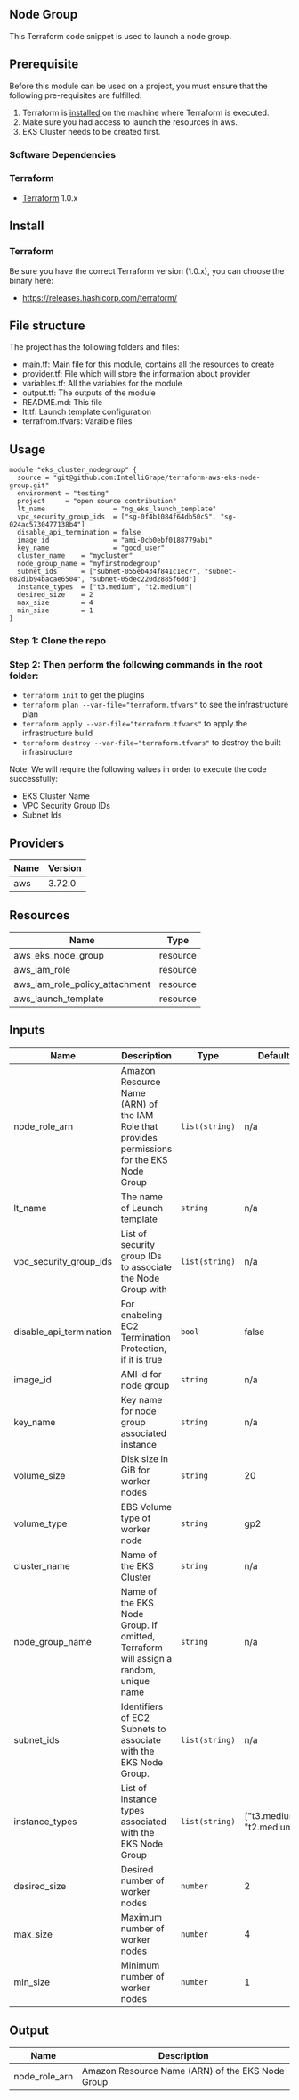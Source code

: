 ## Node Group

This Terraform code snippet is used to launch a node group.

## Prerequisite

Before this module can be used on a project, you must ensure that the following pre-requisites are fulfilled:

1. Terraform is [installed](#software-dependencies) on the machine where Terraform is executed.
2. Make sure you had access to launch the resources in aws.
3. EKS Cluster needs to be created first.


### Software Dependencies
### Terraform
- [Terraform](https://www.terraform.io/downloads.html) 1.0.x



## Install

### Terraform
Be sure you have the correct Terraform version (1.0.x), you can choose the binary here:
- https://releases.hashicorp.com/terraform/

## File structure
The project has the following folders and files:

- main.tf: Main file for this module, contains all the resources to create
- provider.tf: File which will store the information about provider
- variables.tf: All the variables for the module
- output.tf: The outputs of the module
- README.md: This file
- lt.tf: Launch template configuration
- terrafrom.tfvars: Varaible files
 
## Usage

```
module "eks_cluster_nodegroup" {
  source = "git@github.com:IntelliGrape/terraform-aws-eks-node-group.git"
  environment = "testing"
  project     = "open source contribution"
  lt_name                 = "ng_eks_launch_template"
  vpc_security_group_ids  = ["sg-0f4b1084f64db50c5", "sg-024ac5730477138b4"]
  disable_api_termination = false
  image_id                = "ami-0cb0ebf0188779ab1"
  key_name                = "gocd_user"
  cluster_name    = "mycluster"
  node_group_name = "myfirstnodegroup"
  subnet_ids      = ["subnet-055eb434f841c1ec7", "subnet-082d1b94bacae6504", "subnet-05dec220d2885f6dd"]
  instance_types  = ["t3.medium", "t2.medium"]
  desired_size    = 2
  max_size        = 4
  min_size        = 1
}
```

### Step 1: Clone the repo
### Step 2: Then perform the following commands in the root folder:

- `terraform init` to get the plugins
- `terraform plan --var-file="terraform.tfvars"` to see the infrastructure plan
- `terraform apply --var-file="terraform.tfvars"` to apply the infrastructure build
- `terraform destroy --var-file="terraform.tfvars"` to destroy the built infrastructure

Note: We will require the following values in order to execute the code successfully: 
- EKS Cluster Name
- VPC Security Group IDs
- Subnet Ids

## Providers
| Name | Version |
|------|---------|
| aws  | 3.72.0 |

## Resources

| Name | Type |
|------|------|
| aws_eks_node_group  | resource |
| aws_iam_role | resource |
| aws_iam_role_policy_attachment | resource |
| aws_launch_template | resource |


## Inputs

| Name | Description | Type | Default | Required |
|------|-------------|------|---------|:--------:|
| node_role_arn | Amazon Resource Name (ARN) of the IAM Role that provides permissions for the EKS Node Group | `list(string)` | n/a | yes |
| lt_name | The name of Launch template | `string` | n/a | yes |
| vpc_security_group_ids | List of security group IDs to associate the Node Group with   | `list(string)` | n/a | yes |
| disable_api_termination | For enabeling EC2 Termination Protection, if it is true | `bool` | false | no |
| image_id | AMI id for node group | `string` | n/a | no |
| key_name | Key name for node group associated instance | `string` | n/a | yes |
| volume_size | Disk size in GiB for worker nodes  | `string` | 20 | no |
| volume_type | EBS Volume type of worker node | `string` | gp2 | no |
| cluster_name | Name of the EKS Cluster | `string` | n/a | yes |
| node_group_name | Name of the EKS Node Group. If omitted, Terraform will assign a random, unique name | `string` | n/a | yes |
| subnet_ids | Identifiers of EC2 Subnets to associate with the EKS Node Group.  | `list(string)` | n/a | yes |
| instance_types | List of instance types associated with the EKS Node Group | `list(string)` | ["t3.medium", "t2.medium"] | no |
| desired_size | Desired number of worker nodes | `number` | 2 | no |
| max_size | Maximum number of worker nodes | `number` | 4 | no |
| min_size | Minimum number of worker nodes | `number` | 1 | no |

## Output

| Name | Description | 
|------|-------------|
| node_role_arn | Amazon Resource Name (ARN) of the EKS Node Group | 

